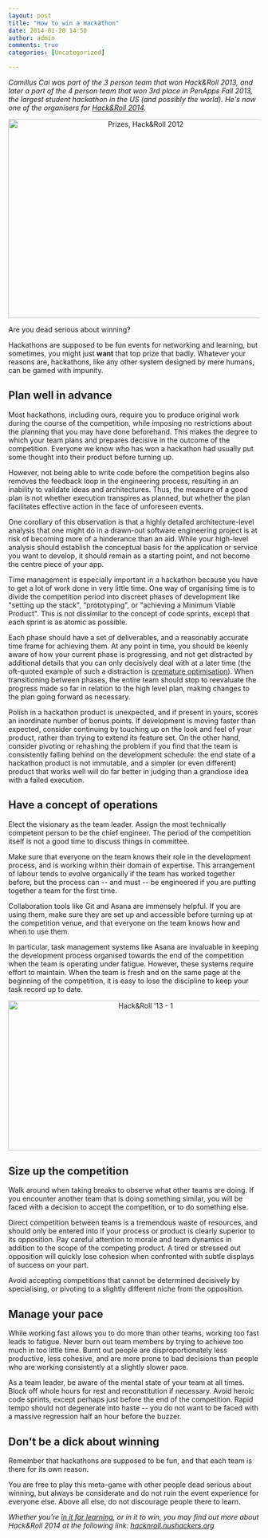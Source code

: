 ```yaml
---
layout: post
title: "How to win a Hackathon"
date: 2014-01-20 14:50
author: admin
comments: true
categories: [Uncategorized]

---
```

<em>Camillus Cai was part of the 3 person team that won Hack&amp;Roll 2013, and later a part of the 4 person team that won 3rd place in PenApps Fall 2013, the largest student hackathon in the US (and possibly the world). He's now one of the organisers for <a href="http://hacknroll.nushackers.org/">Hack&amp;Roll 2014</a>.</em>
<p style="text-align: center;"><a href="/res/2014/01/417309_10150631790541726_697811725_9285897_1030864859_n.jpg"><img class=" wp-image-3269 aligncenter" alt="Prizes, Hack&amp;Roll 2012" src="/res/2014/01/417309_10150631790541726_697811725_9285897_1030864859_n.jpg" width="535" height="400" /></a></p>
Are you dead serious about winning?

Hackathons are supposed to be fun events for networking and learning, but sometimes, you might just <strong>want</strong> that top prize that badly. Whatever your reasons are, hackathons, like any other system designed by mere humans, can be gamed with impunity.
<h2>Plan well in advance</h2>
Most hackathons, including ours, require you to produce original work during the course of the competition, while imposing no restrictions about the planning that you may have done beforehand. This makes the degree to which your team plans and prepares decisive in the outcome of the competition. Everyone we know who has won a hackathon had usually put some thought into their product before turning up.

However, not being able to write code before the competition begins also removes the feedback loop in the engineering process, resulting in an inability to validate ideas and architectures. Thus, the measure of a good plan is not whether execution transpires as planned, but whether the plan facilitates effective action in the face of unforeseen events.

One corollary of this observation is that a highly detailed architecture-level analysis that one might do in a drawn-out software engineering project is at risk of becoming more of a hinderance than an aid. While your high-level analysis should establish the conceptual basis for the application or service you want to develop, it should remain as a starting point, and not become the centre piece of your app.

Time management is especially important in a hackathon because you have to get a lot of work done in very little time. One way of organising time is to divide the competition period into discreet phases of development like "setting up the stack", "prototyping", or "achieving a Minimum Viable Product". This is not dissimilar to the concept of code sprints, except that each sprint is as atomic as possible.

Each phase should have a set of deliverables, and a reasonably accurate time frame for achieving them. At any point in time, you should be keenly aware of how your current phase is progressing, and not get distracted by additional details that you can only decisively deal with at a later time (the oft-quoted example of such a distraction is <a href="http://en.wikipedia.org/wiki/Program_optimization#When_to_optimize">premature optimisation</a>). When transitioning between phases, the entire team should stop to reevaluate the progress made so far in relation to the high level plan, making changes to the plan going forward as necessary.

Polish in a hackathon product is unexpected, and if present in yours, scores an inordinate number of bonus points. If development is moving faster than expected, consider continuing by touching up on the look and feel of your product, rather than trying to extend its feature set. On the other hand, consider pivoting or rehashing the problem if you find that the team is consistently falling behind on the development schedule: the end state of a hackathon product is not immutable, and a simpler (or even different) product that works well will do far better in judging than a grandiose idea with a failed execution.
<h2>Have a concept of operations</h2>
Elect the visionary as the team leader. Assign the most technically competent person to be the chief engineer. The period of the competition itself is not a good time to discuss things in committee.

Make sure that everyone on the team knows their role in the development process, and is working within their domain of expertise. This arrangement of labour tends to evolve organically if the team has worked together before, but the process can -- and must -- be engineered if you are putting together a team for the first time.

Collaboration tools like Git and Asana are immensely helpful. If you are using them, make sure they are set up and accessible before turning up at the competition venue, and that everyone on the team knows how and when to use them.

In particular, task management systems like Asana are invaluable in keeping the development process organised towards the end of the competition when the team is operating under fatigue. However, these systems require effort to maintain. When the team is fresh and on the same page at the beginning of the competition, it is easy to lose the discipline to keep your task record up to date.
<p style="text-align: center;"><a href="/res/2013/03/WP_20130224_016.jpg"><img class=" wp-image-3003 aligncenter" alt="Hack&amp;Roll '13 - 1" src="/res/2013/03/WP_20130224_016-1024x576.jpg" width="535" height="301" /></a></p>

<h2>Size up the competition</h2>
Walk around when taking breaks to observe what other teams are doing. If you encounter another team that is doing something similar, you will be faced with a decision to accept the competition, or to do something else.

Direct competition between teams is a tremendous waste of resources, and should only be entered into if your process or product is clearly superior to its opposition. Pay careful attention to morale and team dynamics in addition to the scope of the competing product. A tired or stressed out opposition will quickly lose cohesion when confronted with subtle displays of success on your part.

Avoid accepting competitions that cannot be determined decisively by specialising, or pivoting to a slightly different niche from the opposition.
<h2>Manage your pace</h2>
While working fast allows you to do more than other teams, working too fast leads to fatigue. Never burn out team members by trying to achieve too much in too little time. Burnt out people are disproportionately less productive, less cohesive, and are more prone to bad decisions than people who are working consistently at a slightly slower pace.

As a team leader, be aware of the mental state of your team at all times. Block off whole hours for rest and reconstitution if necessary. Avoid heroic code sprints, except perhaps just before the end of the competition. Rapid tempo should not degenerate into haste -- you do not want to be faced with a massive regression half an hour before the buzzer.
<h2>Don't be a dick about winning</h2>
Remember that hackathons are supposed to be fun, and that each team is there for its own reason.

You are free to play this meta-game with other people dead serious about winning, but always be considerate and do not ruin the event experience for everyone else. Above all else, do not discourage people there to learn.

<em>Whether you're <a href="/2014/01/tips-for-attending-a-hackathon-as-a-programming-newbie/">in it for learning</a>, or in it to win, you may find out more about Hack&amp;Roll 2014 at the following link: <a href="http://hacknroll.nushackers.org/">hacknroll.nushackers.org</a></em>
